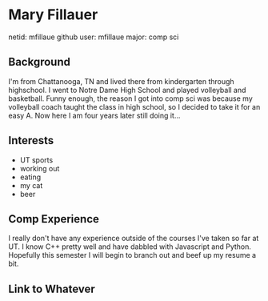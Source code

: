 # Mary Fillauer
netid: mfillaue
github user: mfillaue
major: comp sci
##  Background
I'm from Chattanooga, TN and lived there from kindergarten through highschool. I went to Notre Dame High School and played volleyball and basketball. Funny enough, the reason I got into comp sci was because my volleyball coach taught the class in high school, so I decided to take it for an easy A. Now here I am four years later still doing it...

##  Interests
- UT sports
- working out
- eating
- my cat
- beer

##  Comp Experience
I really don't have any experience outside of the courses I've taken so far at UT. I know C++ pretty well and have dabbled with Javascript and Python. Hopefully this semester I will begin to branch out and beef up my resume a bit.

##  Link to Whatever

